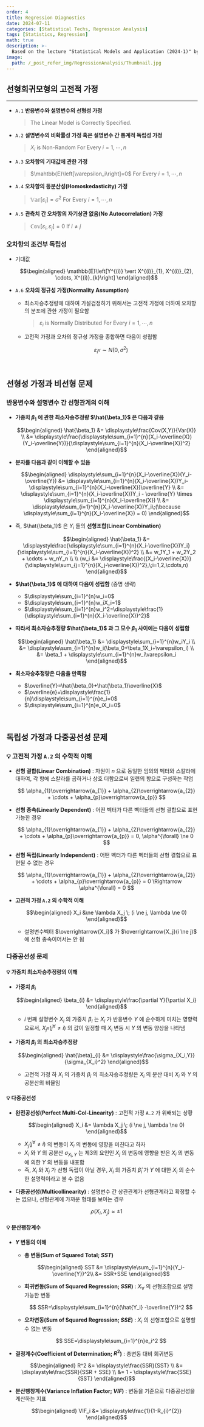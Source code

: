 ```yaml
---
order: 4
title: Regression Diagnostics
date: 2024-07-11
categories: [Statistical Techs, Regression Analysis]
tags: [Statistics, Regression]
math: true
description: >-
  Based on the lecture "Statistical Models and Application (2024-1)" by Prof. Yeo Jin Chung, Dept. of Data Science, The Grad. School, Kookmin Univ.
image:
  path: /_post_refer_img/RegressionAnalysis/Thumbnail.jpg
---
```


## 선형회귀모형의 고전적 가정
-----

- `A.1` **반응변수와 설명변수의 선형성 가정**

    >The Linear Model is Correctly Specified.

- `A.2` **설명변수의 비확률성 가정 혹은 설명변수 간 통계적 독립성 가정**

    >$X_i$ is Non-Random For Every $i=1,\cdots,n$

- `A.3` **오차항의 기대값에 관한 가정**

    >$\mahtbb{E}\left[\varepsilon_i\right]=0$ For Every $i=1,\cdots,n$

- `A.4` **오차항의 등분산성(Homoskedasticity) 가정**

    >$\mathbb{Var}\left[\varepsilon_i\right]=\sigma^2$ For Every $i=1,\cdots,n$

- `A.5` **관측치 간 오차항의 자기상관 없음(No Autocorrelation) 가정**

    >$\mathbb{Cov}\left[\varepsilon_i, \varepsilon_j\right]=0$ If $i \ne j$

### 오차항의 조건부 독립성

- 기대값

    $$\begin{aligned}
    \mathbb{E}\left[Y^{(i)} \vert X^{(i)}_{1}, X^{(i)}_{2}, \cdots, X^{(i)}_{k}\right]
    \end{aligned}$$

- `A.6` **오차의 정규성 가정(Normality Assumption)**
    - 최소자승추정량에 대하여 가설검정하기 위해서는 고전적 가정에 더하여 오차항의 분포에 관한 가정이 필요함

        >$\varepsilon_i$ is Normally Distributed For Every $i=1,\cdots,n$

    - 고전적 가정과 오차의 정규성 가정을 종합하면 다음이 성립함

        $$
        \varepsilon_{i^\forall} \sim N(0, \sigma^2)
        $$

</br>

## 선형성 가정과 비선형 문제

### 반응변수와 설명변수 간 선형관계의 이해

- **가중치 $\beta_1$ 에 관한 최소자승추정량 $\hat{\beta_1}$ 은 다음과 같음**

    $$\begin{aligned}
    \hat{\beta_1}
    &= \displaystyle\frac{Cov(X,Y)}{Var(X)} \\
    &= \displaystyle\frac{\displaystyle\sum_{i=1}^{n}(X_i-\overline{X})(Y_i-\overline{Y})}{\displaystyle\sum_{i=1}^{n}(X_i-\overline{X})^2}
    \end{aligned}$$

- **분자를 다음과 같이 이해할 수 있음**

    $$\begin{aligned}
    \displaystyle\sum_{i=1}^{n}(X_i-\overline{X})(Y_i-\overline{Y})
    &= \displaystyle\sum_{i=1}^{n}(X_i-\overline{X})Y_i-\displaystyle\sum_{i=1}^{n}(X_i-\overline{X})\overline{Y} \\
    &= \displaystyle\sum_{i=1}^{n}(X_i-\overline{X})Y_i - \overline{Y} \times \displaystyle\sum_{i=1}^{n}(X_i-\overline{X}) \\
    &= \displaystyle\sum_{i=1}^{n}(X_i-\overline{X})Y_i\;(\because \displaystyle\sum_{i=1}^{n}(X_i-\overline{X}) = 0)
    \end{aligned}$$

- 즉, $\hat{\beta_1}$ 은 $Y_i$ 들의 **선형조합(Linear Combination)**

    $$\begin{aligned}
    \hat{\beta_1}
    &= \displaystyle\frac{\displaystyle\sum_{i=1}^{n}(X_i-\overline{X})Y_i}{\displaystyle\sum_{i=1}^{n}(X_i-\overline{X})^2} \\
    &= w_1Y_1 + w_2Y_2 + \cdots + w_nY_n \\
    \\
    (w_i
    &= \displaystyle\frac{(X_i-\overline{X})}{\displaystyle\sum_{j=1}^{n}(X_j-\overline{X})^2},\;i=1,2,\cdots,n)
    \end{aligned}$$

- **$\hat{\beta_1}$ 에 대하여 다음이 성립함** (증명 생략)
    - $\displaystyle\sum_{i=1}^{n}w_i=0$
    - $\displaystyle\sum_{i=1}^{n}w_iX_i=1$
    - $\displaystyle\sum_{i=1}^{n}w_i^2=\displaystyle\frac{1}{\displaystyle\sum_{i=1}^{n}(X_i-\overline{X})^2}$

- **따라서 최소자승추정량 $\hat{\beta_1}$ 과 그 모수 $\beta_1$ 사이에는 다음이 성립함**

    $$\begin{aligned}
    \hat{\beta_1}
    &= \displaystyle\sum_{i=1}^{n}w_iY_i \\
    &= \displaystyle\sum_{i=1}^{n}w_i(\beta_0+\beta_1X_i+\varepsilon_i) \\
    &= \beta_1 + \displaystyle\sum_{i=1}^{n}w_i\varepsilon_i
    \end{aligned}$$

- **최소자승추정량은 다음을 만족함**
    - $\overline{Y}=\hat{\beta_0}+\hat{\beta_1}\overline{X}$
    - $\overline{e}=\displaystyle\frac{1}{n}\displaystyle\sum_{i=1}^{n}e_i=0$
    - $\displaystyle\sum_{i=1}^{n}e_iX_i=0$

</br>

## 독립성 가정과 다중공선성 문제

### 💡 고전적 가정 `A.2` 의 수학적 이해

- **선형 결합(Linear Combination)** : 차원이 $n$ 으로 동일한 임의의 벡터와 스칼라에 대하여, 각 항에 스칼라를 곱하거나 상호 더함으로써 일련의 항으로 구성하는 작업

    $$
    \alpha_{1}\overrightarrow{a_{1}} + \alpha_{2}\overrightarrow{a_{2}} + \cdots + \alpha_{p}\overrightarrow{a_{p}}
    $$

- **선형 종속(Linearly Dependent)** : 어떤 벡터가 다른 벡터들의 선형 결합으로 표현 가능한 경우
        
    $$
    \alpha_{1}\overrightarrow{a_{1}} + \alpha_{2}\overrightarrow{a_{2}} + \cdots + \alpha_{p}\overrightarrow{a_{p}} = 0, \alpha^{\forall} \ne 0
    $$

- **선형 독립(Linearly Independent)** : 어떤 벡터가 다른 벡터들의 선형 결합으로 표현될 수 없는 경우

    $$
    \alpha_{1}\overrightarrow{a_{1}} + \alpha_{2}\overrightarrow{a_{2}} + \cdots + \alpha_{p}\overrightarrow{a_{p}} = 0 \Rightarrow \alpha^{\forall} = 0
    $$

- **고전적 가정 `A.2` 의 수학적 이해**

    $$\begin{aligned}
    X_i
    &\ne \lambda X_j \; (i \ne j, \lambda \ne 0)
    \end{aligned}$$

    - 설명변수벡터 $\overrightarrow{X_i}$ 가 $\overrightarrow{X_j}(i \ne j)$ 에 선형 종속이어서는 안 됨

### 다중공선성 문제

#### 💡 가중치 최소자승추정량의 이해

- **가중치 $\beta_i$**

    $$\begin{aligned}
    \beta_{i}
    &= \displaystyle\frac{\partial Y}{\partial X_i}
    \end{aligned}$$

    - $i$ 번째 설명변수 $X_i$ 의 가중치 $\beta_i$ 는 $X_i$ 가 반응변수 $Y$ 에 순수하게 미치는 영향력으로서, $X_{j^{\forall}} (j^{\forall} \ne i)$ 의 값이 일정할 때 $X_i$ 변동 시 $Y$ 의 변동 양상을 나타냄

- **가중치 $\beta_i$ 의 최소자승추정량**

    $$\begin{aligned}
    \hat{\beta}_{i}
    &= \displaystyle\frac{\sigma_{X_i,Y}}{\sigma_{X_i}^2}
    \end{aligned}$$

    - 고전적 가정 하 $X_i$ 의 가중치 $\beta_i$ 의 최소자승추정량은 $X_i$ 의 분산 대비 $X_i$ 와 $Y$ 의 공분산의 비율임

#### 💡 다중공선성

- **완전공선성(Perfect Multi-Col-Linearity)** : 고전적 가정 `A.2` 가 위배되는 상황

    $$\begin{aligned}
    X_i
    &= \lambda X_j \; (i \ne j, \lambda \ne 0)
    \end{aligned}$$

    - $X_j(j^{\forall} \ne i)$ 의 변동이 $X_i$ 의 변동에 영향을 미친다고 하자
    - $X_{i}$ 와 $Y$ 의 공분산 $\sigma_{X_{i},Y}$ 는 제3의 요인인 $X_{j}$ 의 변동에 영향을 받은 $X_{i}$ 의 변동에 의한 $Y$ 의 변동을 내포함
    - 즉, $X_i$ 와 $X_j$ 가 선형 독립이 아닐 경우, $X_i$ 의 가중치 $\hat{\beta}_i$ 가 $Y$ 에 대한 $X_i$ 의 순수한 설명력이라고 볼 수 없음

- **다중공선성(Multicollinearity)** : 설명변수 간 상관관계가 선형관계라고 확정할 수는 없으나, 선형관계에 가까운 형태를 보이는 경우

    $$
    \rho (X_i, X_j) \approx \pm 1
    $$

#### 💡 분산팽창계수

- **$Y$ 변동의 이해**

    - **총 변동(Sum of Squared Total; $SST$)**

        $$\begin{aligned}
        SST
        &= \displaystyle\sum_{i=1}^{n}(Y_i-\overline{Y})^2\\
        &= SSR+SSE
        \end{aligned}$$

    - **회귀변동(Sum of Squared Regression; $SSR$)** : $X_{\forall}$ 의 선형조합으로 설명 가능한 변동

        $$
        SSR=\displaystyle\sum_{i=1}^{n}(\hat{Y_i} -\overline{Y})^2
        $$

    - **오차변동(Sum of Squared Regression; $SSE$)** : $X_i$ 의 선형조합으로 설명할 수 없는 변동

        $$
        SSE=\displaystyle\sum_{i=1}^{n}e_i^2
        $$

- **결정계수(Coefficient of Determination; $R^2$)** : 총변동 대비 회귀변동

    $$\begin{aligned}
    R^2
    &= \displaystyle\frac{SSR}{SST} \\
    &= \displaystyle\frac{SSR}{SSR + SSE} \\
    &= 1 - \displaystyle\frac{SSE}{SST}
    \end{aligned}$$

- **분산팽창계수(Variance Inflation Factor; $VIF$)** : 변동을 기준으로 다중공선성을 계산하는 지표

    $$\begin{aligned}
    VIF_i
    &= \displaystyle\frac{1}{1-R_{i}^{2}}
    \end{aligned}$$